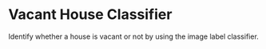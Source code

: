# Vacant House Classifier

Identify whether a house is vacant or not by using the image label classifier.


